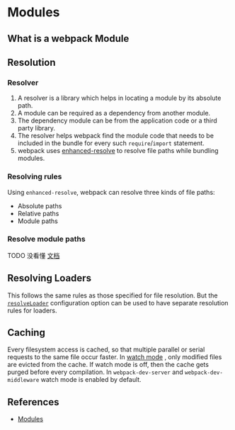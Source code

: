 # Modules

## What is a webpack Module


## Resolution
### Resolver
1. A resolver is a library which helps in locating a module by its absolute path.
2. A module can be required as a dependency from another module.
3. The dependency module can be from the application code or a third party
library.
4. The resolver helps webpack find the module code that needs to be included in
the bundle for every such `require`/`import` statement.
5. webpack uses [enhanced-resolve](https://github.com/webpack/enhanced-resolve)
to resolve file paths while bundling modules.

### Resolving rules
Using `enhanced-resolve`, webpack can resolve three kinds of file paths:
* Absolute paths
* Relative paths
* Module paths

### Resolve module paths
TODO 没看懂 [文档](https://webpack.js.org/concepts/module-resolution/#module-paths)


## Resolving Loaders
This follows the same rules as those specified for file resolution. But the
[`resolveLoader`](https://webpack.js.org/configuration/resolve/#resolveloader) configuration option can be used to have separate resolution
rules for loaders.


## Caching
Every filesystem access is cached, so that multiple parallel or serial requests
to the same file occur faster. In [watch mode](https://webpack.js.org/configuration/watch/)
, only modified files are evicted from the cache. If watch mode is off, then the
cache gets purged before every compilation. In `webpack-dev-server` and
`webpack-dev-middleware` watch mode is enabled by default.


## References
* [Modules](https://webpack.js.org/concepts/modules/)
